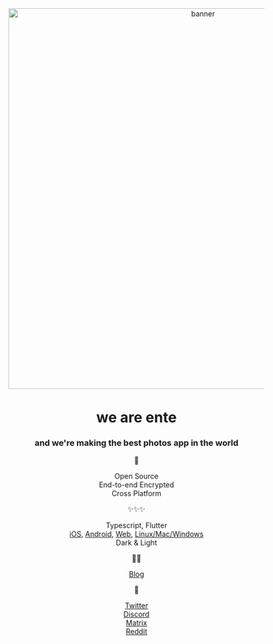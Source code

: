 <div align="center">

<img width="750" alt="banner" src="https://user-images.githubusercontent.com/24503581/194852672-28d799f5-7e09-4158-ba5b-ef4af8a75482.png">

# we are ente

### and we're making the best photos app in the world

📸    

Open Source  
End-to-end Encrypted  
Cross Platform  

✨✨✨     

Typescript, Flutter  
[iOS](https://github.com/ente-io/photos-app), [Android](https://github.com/ente-io/photos-app), 
[Web](https://github.com/ente-io/photos-web), [Linux/Mac/Windows](https://github.com/ente-io/photos-desktop)  
Dark & Light

👩‍💻

[Blog](https://ente.io/blog)  


🙏

[Twitter](https://twitter.com/enteio)  
[Discord](https://ente.io/discord)  
[Matrix](https://ente.io/matrix)  
[Reddit](https://www.reddit.com/r/enteio/)  

</div>
